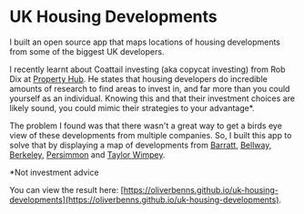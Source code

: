 # UK Housing Developments

I built an open source app that maps locations of housing developments from some of the biggest UK developers.

I recently learnt about Coattail investing (aka copycat investing) from Rob Dix at [Property Hub](https://propertyhub.net). He states that housing developers do incredible amounts of research to find areas to invest in, and far more than you could yourself as an individual. Knowing this and that their investment choices are likely sound, you could mimic their strategies to your advantage\*.

The problem I found was that there wasn't a great way to get a birds eye view of these developments from multiple companies. So, I built this app to solve that by displaying a map of developments from [Barratt](https://www.barratthomes.co.uk/), [Bellway](https://www.bellway.co.uk/), [Berkeley](https://www.berkeleygroup.co.uk/), [Persimmon](https://www.persimmonhomes.com/) and [Taylor Wimpey](https://www.taylorwimpey.co.uk/).

\*Not investment advice

You can view the result here: [https://oliverbenns.github.io/uk-housing-developments](https://oliverbenns.github.io/uk-housing-developments).
